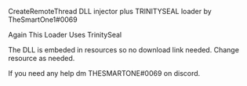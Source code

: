 CreateRemoteThread DLL injector plus TRINITYSEAL loader by TheSmartOne1#0069

Again This Loader Uses TrinitySeal

The DLL is embeded in resources so no download link needed. Change resource as needed.


If you need any help dm THESMARTONE#0069 on discord.
